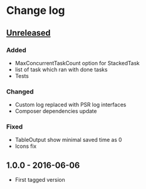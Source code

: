 # Change log

## [Unreleased][unreleased]

### Added
- MaxConcurrentTaskCount option for StackedTask
- list of task which ran with done tasks
- Tests

### Changed
- Custom log replaced with PSR log interfaces
- Composer dependencies update

### Fixed
- TableOutput show minimal saved time as 0
- Icons fix

## 1.0.0 - 2016-06-06
- First tagged version

[unreleased]: https://github.com/ricco24/parallel/compare/1.0.0...HEAD
[1.0.0]: https://github.com/ricco24/parallel/compare/984a8b517355aacb21db72f2750e699ddb49d280...1.0.0